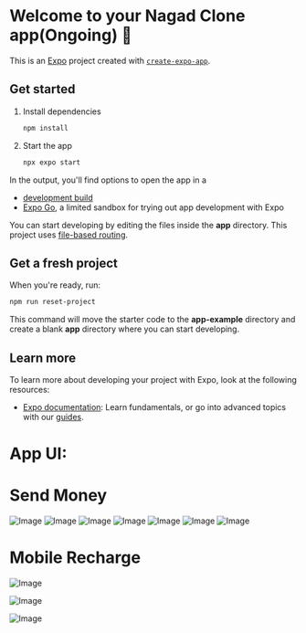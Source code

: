 # Welcome to your Nagad Clone app(Ongoing) 👋

This is an [Expo](https://expo.dev) project created with [`create-expo-app`](https://www.npmjs.com/package/create-expo-app).

## Get started

1. Install dependencies

   ```bash
   npm install
   ```

2. Start the app

   ```bash
   npx expo start
   ```

In the output, you'll find options to open the app in a

- [development build](https://docs.expo.dev/develop/development-builds/introduction/)
- [Expo Go](https://expo.dev/go), a limited sandbox for trying out app development with Expo

You can start developing by editing the files inside the **app** directory. This project uses [file-based routing](https://docs.expo.dev/router/introduction).

## Get a fresh project

When you're ready, run:

```bash
npm run reset-project
```

This command will move the starter code to the **app-example** directory and create a blank **app** directory where you can start developing.

## Learn more

To learn more about developing your project with Expo, look at the following resources:

- [Expo documentation](https://docs.expo.dev/): Learn fundamentals, or go into advanced topics with our [guides](https://docs.expo.dev/guides).

# App UI:

# Send Money
![Image](https://github.com/user-attachments/assets/4ba8871f-9699-4153-874a-7fd47b64874b)
![Image](https://github.com/user-attachments/assets/2edbafa1-0a03-4b66-8231-8da95d427db1)
![Image](https://github.com/user-attachments/assets/dcbc26d7-108d-49f8-b6a4-4fc7626b4ff0)
![Image](https://github.com/user-attachments/assets/724534a4-7468-46db-947d-d9b72da9c2ab)
![Image](https://github.com/user-attachments/assets/415128e8-2907-4a0f-95dc-1a2c2d43168e)
![Image](https://github.com/user-attachments/assets/e68dd744-406a-43cb-a949-26503972bf78)
![Image](https://github.com/user-attachments/assets/e3ad2022-2f36-475b-835a-f1fa74a8aa9e)

# Mobile Recharge
![Image](https://github.com/user-attachments/assets/0ac0701e-073e-49c5-8f98-0cb33385f535)

![Image](https://github.com/user-attachments/assets/739acf00-961c-41d7-9895-08aee3ba7135)

![Image](https://github.com/user-attachments/assets/808b258b-726a-4e35-89c7-4d249e544ed0)








